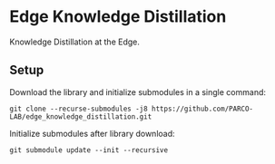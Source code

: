 # Edge Knowledge Distillation

Knowledge Distillation at the Edge. 

## Setup

Download the library and initialize submodules in a single command:
```
git clone --recurse-submodules -j8 https://github.com/PARCO-LAB/edge_knowledge_distillation.git
```

Initialize submodules after library download:
```
git submodule update --init --recursive
```

